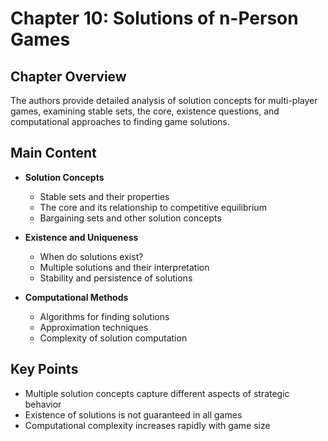# Chapter 10: Solutions of n-Person Games

## Chapter Overview
The authors provide detailed analysis of solution concepts for multi-player games, examining stable sets, the core, existence questions, and computational approaches to finding game solutions.

## Main Content
- **Solution Concepts**
  - Stable sets and their properties
  - The core and its relationship to competitive equilibrium
  - Bargaining sets and other solution concepts

- **Existence and Uniqueness**
  - When do solutions exist?
  - Multiple solutions and their interpretation
  - Stability and persistence of solutions

- **Computational Methods**
  - Algorithms for finding solutions
  - Approximation techniques
  - Complexity of solution computation

## Key Points
- Multiple solution concepts capture different aspects of strategic behavior
- Existence of solutions is not guaranteed in all games
- Computational complexity increases rapidly with game size